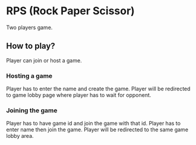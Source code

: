 # RPS (Rock Paper Scissor)

Two players game.

## How to play?

Player can join or host a game.

### Hosting a game

Player has to enter the name and create the game.
Player will be redirected to game lobby page where player has to wait for opponent.

### Joining the game

Player has to have game id and join the game with that id.
Player has to enter name then join the game.
Player will be redirected to the same game lobby area.

